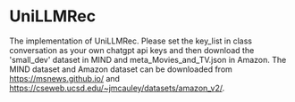 # UniLLMRec
The implementation of UniLLMRec.
Please set the key_list in class conversation as your own chatgpt api keys and then download the 'small_dev' dataset in MIND and meta_Movies_and_TV.json in Amazon.
The MIND dataset and Amazon dataset can be downloaded from https://msnews.github.io/ and https://cseweb.ucsd.edu/~jmcauley/datasets/amazon_v2/.
